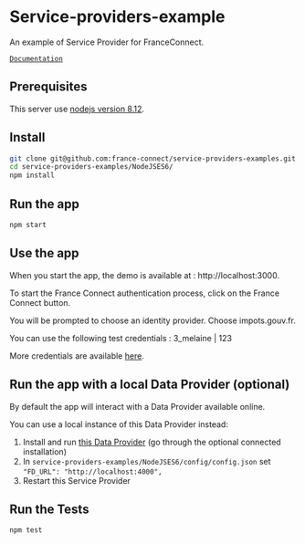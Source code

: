 # Service-providers-example

An example of Service Provider for FranceConnect.

[`Documentation`](https://partenaires.franceconnect.gouv.fr/fournisseur-service)

## Prerequisites

This server use [nodejs version 8.12](https://nodejs.org/en/download/).

## Install

```bash
git clone git@github.com:france-connect/service-providers-examples.git
cd service-providers-examples/NodeJSES6/
npm install
```

##  Run the app

```bash
npm start
```

## Use the app 

When you start the app, the demo is available at : http://localhost:3000.

To start the France Connect authentication process, click on the France Connect button.

You will be prompted to choose an identity provider. Choose impots.gouv.fr.

You can use the following test credentials : 3_melaine | 123

More credentials are available [here](https://github.com/france-connect/identity-providers-examples/blob/master/NodeJSES6/data/database.csv).

## Run the app with a local Data Provider (optional)

By default the app will interact with a Data Provider available online.

You can use a local instance of this Data Provider instead:

1. Install and run [this Data Provider](https://github.com/france-connect/data-providers-examples/tree/master/nodejs_ES6) (go through the optional connected installation)
2. In `service-providers-examples/NodeJSES6/config/config.json` set `"FD_URL": "http://localhost:4000",`
3. Restart this Service Provider

##  Run the Tests

```bash
npm test
```
